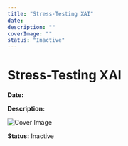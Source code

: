 ```yaml
---
title: "Stress-Testing XAI"
date: 
description: ""
coverImage: ""
status: "Inactive"
---
```


# Stress-Testing XAI

**Date:** 

**Description:** 

![Cover Image]()

**Status:** Inactive
